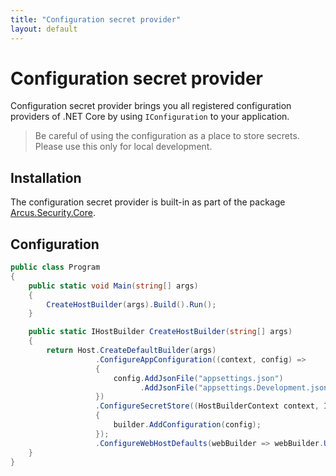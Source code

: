 ```yaml
---
title: "Configuration secret provider"
layout: default
---
```


# Configuration secret provider
Configuration secret provider brings you all registered configuration providers of .NET Core by using `IConfiguration` to your application.

> Be careful of using the configuration as a place to store secrets. Please use this only for local development.

## Installation
The configuration secret provider is built-in as part of the package [Arcus.Security.Core](https://www.nuget.org/packages/Arcus.Security.Core).

## Configuration

```csharp
public class Program
{
    public static void Main(string[] args)
    {
        CreateHostBuilder(args).Build().Run();
    }

    public static IHostBuilder CreateHostBuilder(string[] args)
    {    
        return Host.CreateDefaultBuilder(args)
                   .ConfigureAppConfiguration((context, config) => 
                   {
                       config.AddJsonFile("appsettings.json")
                             .AddJsonFile("appsettings.Development.json");
                   })
                   .ConfigureSecretStore((HostBuilderContext context, IConfiguration config, SecretStoreBuilder builder) =>
                   {
                       builder.AddConfiguration(config);
                   });
                   .ConfigureWebHostDefaults(webBuilder => webBuilder.UseStartup<Startup>());
    }
}
```
